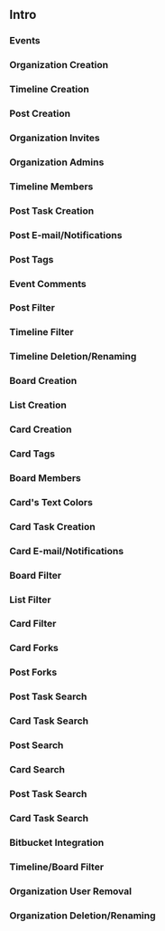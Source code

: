## Intro

### Events

### Organization Creation

### Timeline Creation

### Post Creation

### Organization Invites

### Organization Admins

### Timeline Members

### Post Task Creation

### Post E-mail/Notifications

### Post Tags

### Event Comments

### Post Filter

### Timeline Filter

### Timeline Deletion/Renaming

###  Board Creation

### List Creation

### Card Creation

### Card Tags

### Board Members

### Card's Text Colors

### Card Task Creation

### Card E-mail/Notifications

### Board Filter

### List Filter

### Card Filter

### Card Forks

### Post Forks

### Post Task Search

### Card Task Search

### Post Search

### Card Search

### Post Task Search

### Card Task Search

### Bitbucket Integration

### Timeline/Board Filter

### Organization User Removal

### Organization Deletion/Renaming

